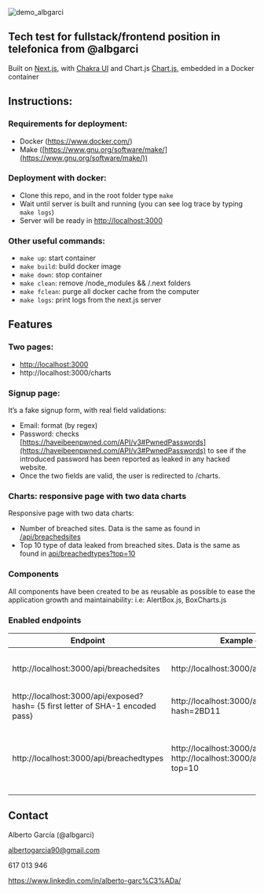 ![demo_albgarci](https://user-images.githubusercontent.com/65416560/219085805-7b42c8c6-2b11-45d8-a15a-07bd60e971d7.gif)

## Tech test for fullstack/frontend position in telefonica from @albgarci

Built on [Next.js](https://nextjs.org/docs/getting-started), with [Chakra UI](https://chakra-ui.com/getting-started) and Chart.js [Chart.js](https://www.chartjs.org/docs/latest/), embedded in a Docker container


## Instructions:

### Requirements for deployment:
-   Docker (https://www.docker.com/)
-   Make ([https://www.gnu.org/software/make/](https://www.gnu.org/software/make/))

### Deployment with docker:
-   Clone this repo, and in the root folder type `make`
-   Wait until server is built and running (you can see log trace by typing `make logs`)
-   Server will be ready in [http://localhost:3000](http://localhost:3000/api/breachedsites)
    
### Other useful commands:
-   `make up`: start container
-   `make build`: build docker image
-   `make down`: stop container
-   `make clean`: remove /node_modules && /.next folders
-   `make fclean`: purge all docker cache from the computer
-   `make logs`: print logs from the next.js server

## Features

### Two pages:
- [http://localhost:3000](http://localhost:3000)
- http://localhost:3000/charts

### Signup page:
It’s a fake signup form, with real field validations:
 - Email: format (by regex)
 - Password: checks [https://haveibeenpwned.com/API/v3#PwnedPasswords](https://haveibeenpwned.com/API/v3#PwnedPasswords) to see if the introduced password has been reported as leaked in any hacked website.
 - Once the two fields are valid, the user is redirected to /charts.

### Charts: responsive page with two data charts
Responsive page with two data charts:
- Number of breached sites. Data is the same as found in [/api/breachedsites](http://localhost:3000/api/breachedsites)
-   Top 10 type of data leaked from breached sites. Data is the same as found in [api/breachedtypes?top=10](http://localhost:3000/api/breachedtypes)

### Components
All components have been created to be as reusable as possible to ease the application growth and maintainability: i.e: AlertBox.js, BoxCharts.js

### Enabled endpoints
| Endpoint                                                                       | Example query                                                                           | What it serves                                                                                                                                                                                                                                                                                  |
|--------------------------------------------------------------------------------|-----------------------------------------------------------------------------------------|-------------------------------------------------------------------------------------------------------------------------------------------------------------------------------------------------------------------------------------------------------------------------------------------------|
| http://localhost:3000/api/breachedsites                                        | http://localhost:3000/api/breachedsites                                                 | Simplified version of https://haveibeenpwned.com/api/v3/breaches with the minimum data needed to build the charts                                                                                                                                                                               |
| http://localhost:3000/api/exposed?hash= {5 first letter of SHA-1 encoded pass} | http://localhost:3000/api/exposed?hash=2BD11                                            | JSON formatted version of  https://api.pwnedpasswords.com/range/2BD11                                                                                                                                                                                                                           |
| http://localhost:3000/api/breachedtypes                                        | http://localhost:3000/api/breachedtypes  http://localhost:3000/api/breachedtypes?top=10 | Count of data types leaked in breached sites, sorted descending, and with option to filter top N. All data types are from:  https://haveibeenpwned.com/api/v3/dataclasses , the hacked sites are taken from  https://haveibeenpwned.com/api/v3/breaches , and this endpoint is the join of both |


## Contact

Alberto García (@albgarci)

albertogarcia90@gmail.com

617 013 946

https://www.linkedin.com/in/alberto-garc%C3%ADa/
